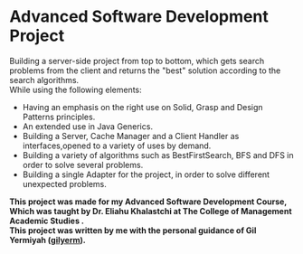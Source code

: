 # Advanced Software Development Project

Building a server-side project from top to bottom, which gets search problems from the client and returns the "best" solution according to the search algorithms.<br />
While using the following elements:

  - Having an emphasis on the right use on Solid, Grasp and Design Patterns principles.
  - An extended use in Java Generics.
  - Building a Server, Cache Manager and a Client Handler as interfaces,opened to a variety of uses by demand.
  - Building a variety of algorithms such as BestFirstSearch, BFS and DFS in order to solve several problems.
  - Building a single Adapter for the project, in order to solve different unexpected problems.


**This project was made for my Advanced Software Development Course, Which was taught by Dr. Eliahu Khalastchi at The College of Management Academic Studies .<br />
This project was written by me with the personal guidance of Gil Yermiyah ([gilyerm](https://github.com/gilyerm)).**
